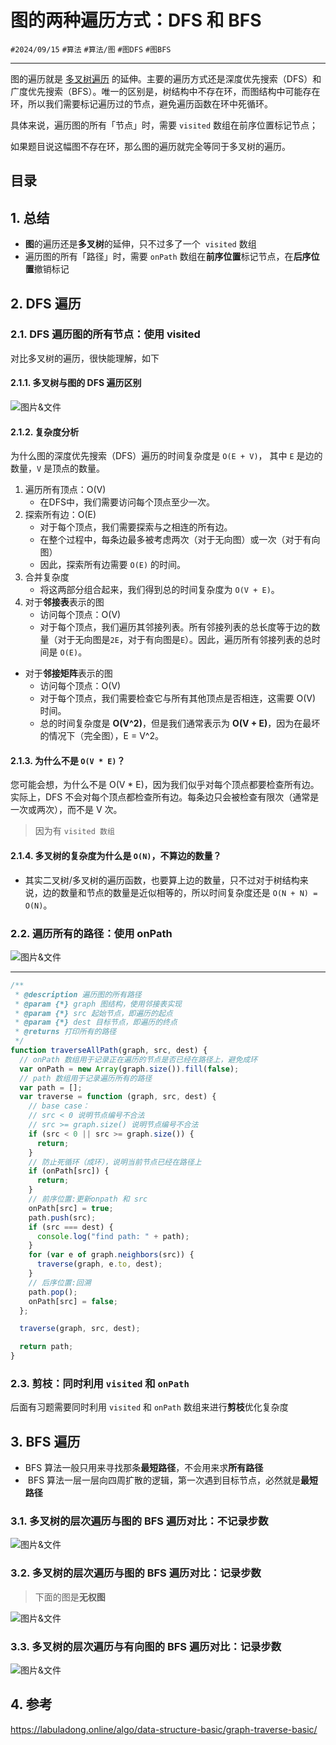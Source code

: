 
# 图的两种遍历方式：DFS 和 BFS

`#2024/09/15` `#算法` `#算法/图`  `#图DFS` `#图BFS`  

---

图的遍历就是 [多叉树遍历](https://labuladong.online/algo/data-structure-basic/n-ary-tree-traverse-basic/) 的延伸。主要的遍历方式还是深度优先搜索（DFS）和广度优先搜索（BFS）。唯一的区别是，树结构中不存在环，而图结构中可能存在环，所以我们需要标记遍历过的节点，避免遍历函数在环中死循环。

具体来说，遍历图的所有「节点」时，需要 `visited` 数组在前序位置标记节点；

如果题目说这幅图不存在环，那么图的遍历就完全等同于多叉树的遍历。


## 目录
<!-- toc -->
 ## 1. 总结 

- **图**的遍历还是**多叉树**的延伸，只不过多了一个  `visited` 数组
- 遍历图的所有「路径」时，需要 `onPath` 数组在**前序位置**标记节点，在**后序位置**撤销标记

## 2. DFS 遍历

### 2.1. DFS 遍历图的所有节点：使用 visited

对比多叉树的遍历，很快能理解，如下

#### 2.1.1. 多叉树与图的 DFS 遍历区别

![图片&文件](./files/Pastedimage20240915191951.png)

#### 2.1.2. 复杂度分析

为什么图的深度优先搜索（DFS）遍历的时间复杂度是 `O(E + V)`， 其中 `E` 是边的数量，`V` 是顶点的数量。

1. 遍历所有顶点：O(V)
	- 在DFS中，我们需要访问每个顶点至少一次。
2. 探索所有边：O(E)
	- 对于每个顶点，我们需要探索与之相连的所有边。
	- 在整个过程中，每条边最多被考虑两次（对于无向图）或一次（对于有向图）
	- 因此，探索所有边需要 `O(E)` 的时间。
3. 合并复杂度
	- 将这两部分组合起来，我们得到总的时间复杂度为 `O(V + E)`。
4. 对于**邻接表**表示的图
   - 访问每个顶点：O(V)
   - 对于每个顶点，我们遍历其邻接列表。所有邻接列表的总长度等于边的数量（对于无向图是`2E`，对于有向图是`E`）。因此，遍历所有邻接列表的总时间是 `O(E)`。
- 对于**邻接矩阵**表示的图
   - 访问每个顶点：O(V)
   - 对于每个顶点，我们需要检查它与所有其他顶点是否相连，这需要 O(V) 时间。
   - 总的时间复杂度是 **O(V^2)**，但是我们通常表示为 **O(V + E)**，因为在最坏的情况下（完全图），E = V^2。

#### 2.1.3. 为什么不是 `O(V * E)`？

您可能会想，为什么不是 O(V * E)，因为我们似乎对每个顶点都要检查所有边。实际上，DFS 不会对每个顶点都检查所有边。每条边只会被检查有限次（通常是一次或两次），而不是 V 次。

> 因为有 `visited 数组`

#### 2.1.4. 多叉树的复杂度为什么是 `O(N)`，不算边的数量？

- 其实二叉树/多叉树的遍历函数，也要算上边的数量，只不过对于树结构来说，边的数量和节点的数量是近似相等的，所以时间复杂度还是 `O(N + N) = O(N)`。

### 2.2. 遍历所有的路径：使用 onPath

![图片&文件](./files/Pastedimage20240915202726.png)

---


```js hl:15,16,24,33
/**
 * @description 遍历图的所有路径
 * @param {*} graph 图结构，使用邻接表实现
 * @param {*} src 起始节点，即遍历的起点
 * @param {*} dest 目标节点，即遍历的终点
 * @returns 打印所有的路径
 */
function traverseAllPath(graph, src, dest) {
  // onPath 数组用于记录正在遍历的节点是否已经在路径上，避免成环
  var onPath = new Array(graph.size()).fill(false);
  // path 数组用于记录遍历所有的路径
  var path = [];
  var traverse = function (graph, src, dest) {
    // base case：
    // src < 0 说明节点编号不合法
    // src >= graph.size() 说明节点编号不合法
    if (src < 0 || src >= graph.size()) {
      return;
    }
    // 防止死循环（成环），说明当前节点已经在路径上
    if (onPath[src]) {
      return;
    }
    // 前序位置:更新onpath 和 src
    onPath[src] = true;
    path.push(src);
    if (src === dest) {
      console.log("find path: " + path);
    }
    for (var e of graph.neighbors(src)) {
      traverse(graph, e.to, dest);
    }
    // 后序位置:回溯
    path.pop();
    onPath[src] = false;
  };

  traverse(graph, src, dest);

  return path;
}
```

### 2.3. 剪枝：同时利用 `visited` 和 `onPath` 

后面有习题需要同时利用 `visited` 和 `onPath` 数组来进行**剪枝**优化复杂度

## 3. BFS 遍历

- BFS 算法一般只用来寻找那条**最短路径**，不会用来求**所有路径**
-  BFS 算法一层一层向四周扩散的逻辑，第一次遇到目标节点，必然就是**最短路径**

### 3.1. 多叉树的层次遍历与图的 BFS 遍历对比：不记录步数

![图片&文件](./files/Pastedimage20240915203402.png)

### 3.2. 多叉树的层次遍历与图的 BFS 遍历对比：记录步数

> 下面的图是**无权图**

![图片&文件](./files/Pastedimage20240915204210.png)

### 3.3. 多叉树的层次遍历与有向图的 BFS 遍历对比：记录步数

![图片&文件](./files/Pastedimage20240915205022.png)

## 4. 参考

https://labuladong.online/algo/data-structure-basic/graph-traverse-basic/